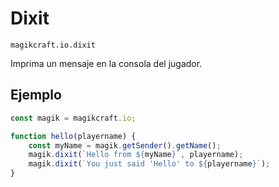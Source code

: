 
# Dixit

`magikcraft.io.dixit`

Imprima un mensaje en la consola del jugador.

## Ejemplo

```javascript
const magik = magikcraft.io;

function hello(playername) {
    const myName = magik.getSender().getName();
    magik.dixit(`Hello from ${myName}`, playername);
    magik.dixit(`You just said 'Hello' to ${playername}`);
}
```